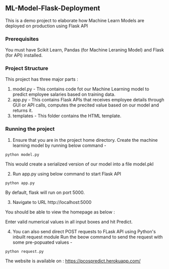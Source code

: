 ## ML-Model-Flask-Deployment
This is a demo project to elaborate how Machine Learn Models are deployed on production using Flask API

### Prerequisites
You must have Scikit Learn, Pandas (for Machine Leraning Model) and Flask (for API) installed.

### Project Structure
This project has three major parts :
1. model.py - This contains code fot our Machine Learning model to predict employee salaries based on training data.
2. app.py - This contains Flask APIs that receives employee details through GUI or API calls, computes the precited value based on our model and returns it.
3. templates - This folder contains the HTML template.

### Running the project
1. Ensure that you are in the project home directory. Create the machine learning model by running below command -
```
python model.py
```
This would create a serialized version of our model into a file model.pkl

2. Run app.py using below command to start Flask API
```
python app.py
```
By default, flask will run on port 5000.

3. Navigate to URL http://localhost:5000

You should be able to view the homepage as below :

Enter valid numerical values in all  input boxes and hit Predict.

4. You can also send direct POST requests to FLask API using Python's inbuilt request module
Run the beow command to send the request with some pre-popuated values -
```
python request.py
```


The website is available on : https://pcospredict.herokuapp.com/

